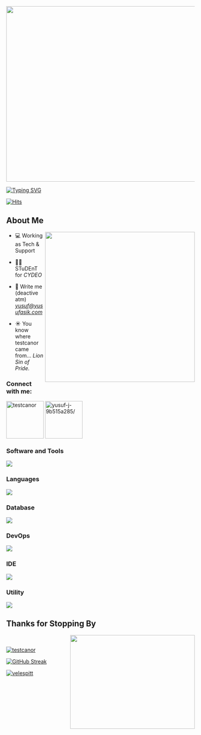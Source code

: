 <img src="https://media1.tenor.com/m/SfbSqMeOrVoAAAAC/iamtheonewhogetstodecide-escanor.gif" width="850" height="468" />

[![Typing SVG](https://readme-typing-svg.herokuapp.com?font=Fira+Code&weight=500&size=25&duration=3500&pause=500&color=F7C907FF&width=1020&lines=%22Somewhere%2C+something+incredible+is+waiting+to+be+known.%22;-+Carl+Sagan)](https://git.io/typing-svg)

[![Hits](https://hits.seeyoufarm.com/api/count/incr/badge.svg?url=https%3A%2F%2Fgithub.com%2Fvelespitt&count_bg=%2379C83D&title_bg=%23555555&icon=github.svg&icon_color=%23E7E7E7&title=views&edge_flat=false)](https://hits.seeyoufarm.com)
<h2> About Me</h2>

<img align="right" src="https://user-images.githubusercontent.com/74038190/212748830-4c709398-a386-4761-84d7-9e10b98fbe6e.gif" width="400">

- 💻 Working as Tech & Support

- 👨‍💻 STuDEnT for *CYDEO*

- 📧 Write me (deactive atm) *yusuf@yusufasik.com*

- ☀️ You know where testcanor came from... *Lion Sin of Pride.*
  
<h3 align="left">Connect with me:</h3>
<p align="left">
<a href="https://twitter.com/testcanor" target="blank"><img align="center" src="https://user-images.githubusercontent.com/74038190/235294011-b8074c31-9097-4a65-a594-4151b58743a8.gif" alt="testcanor" height="100" width="100" /></a>
<a href="https://linkedin.com/in/yusuf-j-9b515a285/" target="blank"><img align="center" src="https://user-images.githubusercontent.com/74038190/235294012-0a55e343-37ad-4b0f-924f-c8431d9d2483.gif" alt="yusuf-j-9b515a285/" height="100" width="100" /></a>
</p>

<h3 align="left">Software and Tools</h3>
<p align="left">
  <a href="https://skillicons.dev">
    <img src="https://skillicons.dev/icons?i=selenium,postman,gherkin,jenkins,jest,maven"/>
  </a>
</p>

<h3 align="left">Languages</h3>
<p align="left">
  <a href="https://skillicons.dev">
    <img src="https://skillicons.dev/icons?i=java,js,ts,cs,py,html" />
  </a>
</p>

<h3 align="left">Database</h3>
<p align="left">
  <a href="https://skillicons.dev">
    <img src="https://skillicons.dev/icons?i=mysql,postgres" />
  </a>
</p>

<h3 align="left">DevOps</h3>
<p align="left">
  <a href="https://skillicons.dev">
    <img src="https://skillicons.dev/icons?i=aws,kubernetes,docker,git,vercel"/>
  </a>
</p>

<h3 align="left">IDE</h3>
<p align="left">
  <a href="https://skillicons.dev">
    <img src="https://skillicons.dev/icons?i=idea,vscode"/>
  </a>
</p>

<h3 align="left">Utility</h3>
<p align="left">
  <a href="https://skillicons.dev">
    <img src="https://skillicons.dev/icons?i=notion,sublime"/>
  </a>
</p>
<h2>Thanks for Stopping By</h2>
<img align="right" src="https://github.com/Anmol-Baranwal/Cool-GIFs-For-GitHub/assets/74038190/0c7eb6ed-663b-4ce4-bfbd-18239a38ba1b" width="333" height="250" >
<br>

<p align="left"> <a href="https://twitter.com/testcanor" target="blank"><img src="https://img.shields.io/twitter/follow/testcanor?logo=twitter&style=for-the-badge" alt="testcanor" /></a> </p>

[![GitHub Streak](https://github-readme-streak-stats-velespitts-projects.vercel.app?user=velespitt&theme=dark&hide_border=true)](https://git.io/streak-stats)

<p align="left"> <a href="https://github.com/ryo-ma/github-profile-trophy"><img src="https://github-profile-trophy.vercel.app/?username=velespitt" alt="velespitt" /></a> </p>


<!--
**Velespitt/Velespitt** is a ✨ _special_ ✨ repository because its `README.md` (this file) appears on your GitHub profile.

Here are some ideas to get you started:

- 🔭 I’m currently working on ...
- 🌱 I’m currently learning ...
- 👯 I’m looking to collaborate on ...
- 🤔 I’m looking for help with ...
- 💬 Ask me about ...
- 📫 How to reach me: ...
- 😄 Pronouns: ...
- ⚡ Fun fact: ...
-->



